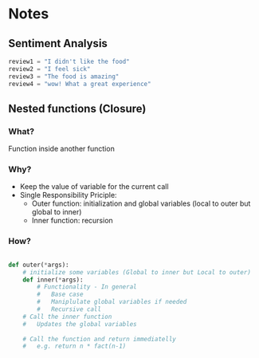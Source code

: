 # Notes

## Sentiment Analysis
```python
review1 = "I didn't like the food"
review2 = "I feel sick"
review3 = "The food is amazing"
review4 = "wow! What a great experience"
```

## Nested functions (Closure)

### What?
Function inside another function

### Why?
- Keep the value of variable for the current call
- Single Responsibility Priciple:
    - Outer function: initialization and global variables (local to outer but global to inner)
    - Inner function: recursion

### How?
```python

def outer(*args):
    # initialize some variables (Global to inner but Local to outer)
    def inner(*args):
        # Functionality - In general
        #   Base case
        #   Maniplulate global variables if needed
        #   Recursive call
    # Call the inner function
    #   Updates the global variables
    
    # Call the function and return immediatelly
    #   e.g. return n * fact(n-1)
    
```